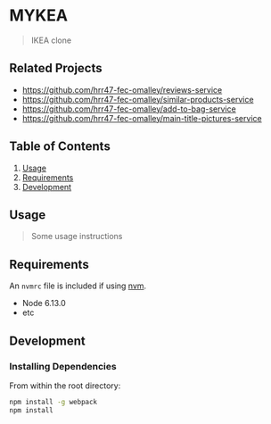 # MYKEA

> IKEA clone

## Related Projects

  - https://github.com/hrr47-fec-omalley/reviews-service
  - https://github.com/hrr47-fec-omalley/similar-products-service
  - https://github.com/hrr47-fec-omalley/add-to-bag-service
  - https://github.com/hrr47-fec-omalley/main-title-pictures-service

## Table of Contents

1. [Usage](#Usage)
1. [Requirements](#requirements)
1. [Development](#development)

## Usage

> Some usage instructions

## Requirements

An `nvmrc` file is included if using [nvm](https://github.com/creationix/nvm).

- Node 6.13.0
- etc

## Development

### Installing Dependencies

From within the root directory:

```sh
npm install -g webpack
npm install
```


